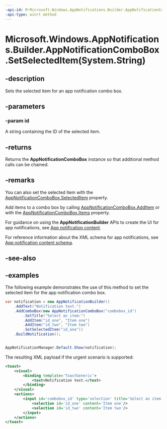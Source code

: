 ```yaml
---
-api-id: M:Microsoft.Windows.AppNotifications.Builder.AppNotificationComboBox.SetSelectedItem(System.String)
-api-type: winrt method
---
```


# Microsoft.Windows.AppNotifications.Builder.AppNotificationComboBox.SetSelectedItem(System.String)

<!--
public Microsoft.Windows.AppNotifications.Builder.AppNotificationComboBox SetSelectedItem (string id);
-->


## -description

Sets the selected item for an app notification combo box.

## -parameters

### -param id

A string containing the ID of the selected item.

## -returns

Returns the **AppNotificationComboBox** instance so that additional method calls can be chained.

## -remarks

You can also set the selected item with the [AppNotificationComboBox.SelectedItem](xref:Microsoft.Windows.AppNotifications.Builder.AppNotificationComboBox.SelectedItem) property.

Add items to a combo box by calling [AppNotificationComboBox.AddItem](xref:Microsoft.Windows.AppNotifications.Builder.AppNotificationComboBox.AddItem(System.String,System.String)) or with the [AppNotificationComboBox.Items](xref:Microsoft.Windows.AppNotifications.Builder.AppNotificationComboBox.Items) property.

For guidance on using the **AppNotificationBuilder** APIs to create the UI for app notifications, see [App notification content](/windows/apps/design/shell/tiles-and-notifications/adaptive-interactive-toasts).

For reference information about the XML schema for app notifications, see [App notification content schema](/windows/apps/design/shell/tiles-and-notifications/toast-schema).

## -see-also

## -examples

The following example demonstrates the use of this method to set the selected item for the app notification combo box.

```csharp
var notification = new AppNotificationBuilder()
    .AddText("Notification text.")
    .AddComboBox(new AppNotificationComboBox("combobox_id")
        .SetTitle("Select an item:")
        .AddItem("id_one", "Item one")
        .AddItem("id_two", "Item two")
        .SetSelectedItem("id_one"))
    .BuildNotification();


AppNotificationManager.Default.Show(notification);
```

The resulting XML payload if the urgent scenario is supported:

```xml
<toast>
    <visual>
        <binding template='ToastGeneric'>
            <text>Notification text.</text>
        </binding>
    </visual>
    <actions>
        <input id='combobox_id' type='selection' title='Select an item:' defaultInput='id_one'>
            <selection id='id_one' content='Item one'/>
            <selection id='id_two' content='Item two'/>
        </input>
    </actions>
</toast>
```



